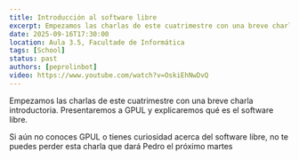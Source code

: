 ```yaml
---
title: Introducción al software libre
excerpt: Empezamos las charlas de este cuatrimestre con una breve charla introductoria. Presentaremos a GPUL y explicaremos qué es el software libre.
date: 2025-09-16T17:30:00
location: Aula 3.5, Facultade de Informática
tags: [School]
status: past
authors: [peprolinbot]
video: https://www.youtube.com/watch?v=OskiEhNwDvQ
---
```


Empezamos las charlas de este cuatrimestre con una breve charla introductoria. Presentaremos a GPUL y explicaremos qué es el software libre.

Si aún no conoces GPUL o tienes curiosidad acerca del software libre, no te puedes perder esta charla que dará Pedro el próximo martes

